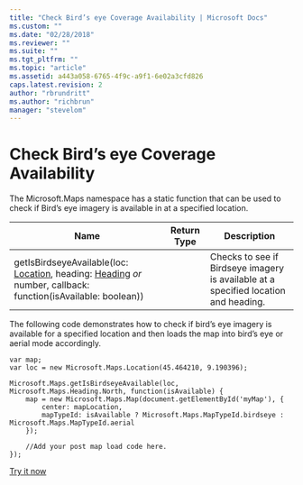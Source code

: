 ```yaml
---
title: "Check Bird’s eye Coverage Availability | Microsoft Docs"
ms.custom: ""
ms.date: "02/28/2018"
ms.reviewer: ""
ms.suite: ""
ms.tgt_pltfrm: ""
ms.topic: "article"
ms.assetid: a443a058-6765-4f9c-a9f1-6e02a3cfd826
caps.latest.revision: 2
author: "rbrundritt"
ms.author: "richbrun"
manager: "stevelom"
---
```

# Check Bird’s eye Coverage Availability
The Microsoft.Maps namespace has a static function that can be used to check if Bird’s eye imagery is available in at a specified location.

| **Name**                                                                                                   | **Return Type** | **Description**                                                                     |
|------------------------------------------------------------------------------------------------------------|-----------------|-------------------------------------------------------------------------------------|
| getIsBirdseyeAvailable(loc: [Location](../v8-web-control/location-class.md), heading: [Heading](../v8-web-control/heading-enumeration.md) _or_ number, callback: function(isAvailable: boolean)) |                 | Checks to see if Birdseye imagery is available at a specified location and heading. |

The following code demonstrates how to check if bird’s eye imagery is available for a specified location and then loads the map into bird’s eye or aerial mode accordingly.

```
var map;
var loc = new Microsoft.Maps.Location(45.464210, 9.190396);

Microsoft.Maps.getIsBirdseyeAvailable(loc, Microsoft.Maps.Heading.North, function(isAvailable) {
    map = new Microsoft.Maps.Map(document.getElementById('myMap'), {
        center: mapLocation,
        mapTypeId: isAvailable ? Microsoft.Maps.MapTypeId.birdseye : Microsoft.Maps.MapTypeId.aerial
    });

    //Add your post map load code here.
});
```

[Try it now](https://www.bing.com/mapspreview/mapcontrol/isdk/checkbirdseyev2availability)
